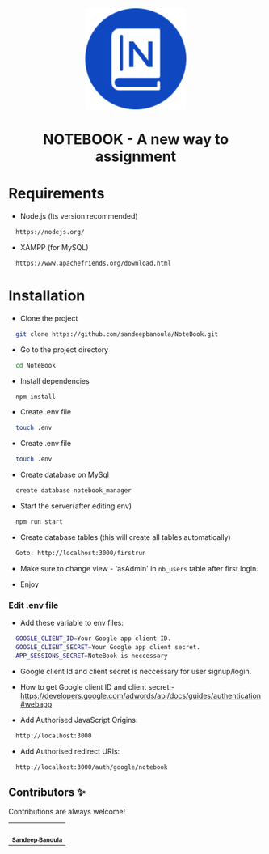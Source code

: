 <div align = "center">

<img height=200px src="./public/images/logo.svg">

# NOTEBOOK - A new way to assignment

</div>

# Requirements

- Node.js (lts version recommended)

```bash
  https://nodejs.org/
```

- XAMPP (for MySQL)

```bash
  https://www.apachefriends.org/download.html
```

# Installation

- Clone the project

```bash
  git clone https://github.com/sandeepbanoula/NoteBook.git
```

- Go to the project directory

```bash
  cd NoteBook
```

- Install dependencies

```bash
  npm install
```

- Create .env file

```bash
  touch .env
```

- Create .env file

```bash
  touch .env
```

- Create database on MySql

```bash
  create database notebook_manager
```

- Start the server(after editing env)

```bash
  npm run start
```

- Create database tables (this will create all tables automatically)

```bash
  Goto: http://localhost:3000/firstrun
```

- Make sure to change view - 'asAdmin' in `nb_users` table after first login.

- Enjoy

### Edit .env file

- Add these variable to env files:

```bash
  GOOGLE_CLIENT_ID=Your Google app client ID.
  GOOGLE_CLIENT_SECRET=Your Google app client secret.
  APP_SESSIONS_SECRET=NoteBook is neccessary
```

- Google client Id and client secret is neccessary for user signup/login.

- How to get Google client ID and client secret:-
  https://developers.google.com/adwords/api/docs/guides/authentication#webapp

- Add Authorised JavaScript Origins:

```bash
  http://localhost:3000
```

- Add Authorised redirect URIs:

```bash
  http://localhost:3000/auth/google/notebook
```

## Contributors ✨

Contributions are always welcome!

<table>
  <tr>
    <td align="center"><a href="https://www.linkedin.com/in/sandeepbanoula/"><img src="https://avatars.githubusercontent.com/u/65235940?v=4" width="100px;" alt=""/><br /><sub><b>Sandeep Banoula</b></sub></a><br /></td>
  </tr>
</table>
